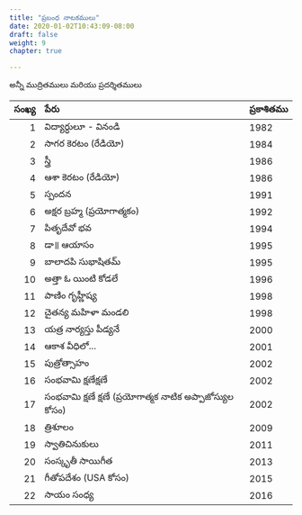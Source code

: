 ```yaml
---
title: "ప్రబంధ నాటకములు"
date: 2020-01-02T10:43:09-08:00
draft: false
weight: 9
chapter: true

---
```


అన్నీ ముద్రితములు మరియు ప్రదర్శితములు

| సంఖ్య | పేరు  | ప్రకాశితము    |
|-------:|:------|:------------|
| 1      | విద్యార్ధులూ - వినండి |   1982 |
| 2      | సాగర కెరటం (రేడియో) |1984 |
| 3      | స్త్రీ |1986 |
| 4      |ఆశా కెరటం (రేడియో) | 1986 |
| 5      | స్పందన | 1991 | 
| 6 | అక్షర బ్రహ్మ (ప్రయోగాత్మకం) | 1992 |
| 7 |  పితృదేవో భవ | 1994 |
| 8 |  డా॥ ఆయాసం | 1995 | 
| 9 |  బాలాదపి సుభాషితమ్ | 1995 |
| 10 |  అత్తా ఓ యింటి కోడలే | 1996 | 
| 11 | పాణిం గృహ్ణీష్య | 1998 |
| 12 | చైతన్య మహిళా మండలి | 1998|
| 13 | యత్ర నార్యస్తు పీడ్యనే |  2000 |
| 14 | ఆకాశ వీధిలో... |  2001 |
| 15 | పుత్రోత్సాహం | 2002 |
| 16 | సంభవామి క్షణేక్షణే |  2002 |
| 17 | సంభవామి క్షణే క్షణే (ప్రయోగాత్మక నాటిక అప్పాజోస్యుల కోసం) |  2002 |
| 18 | త్రిశూలం | 2009 |
| 19 | స్వాతిచినుకులు | 2011 |
| 20 | సంస్కృతీ సాయిగీత | 2013 |
| 21 | గీతోపదేశం (USA కోసం) |  2015 |
| 22 | సాయం సంధ్య |  2016 |






















